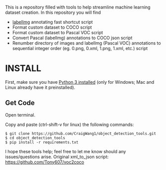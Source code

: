 This is a repository filled with tools to help streamline machine learning dataset creation.
In this repository you will find
- [labelImg](https://github.com/tzutalin/labelImg.git) annotating fast shortcut script
- Format custom dataset to COCO script
- Format custom dataset to Pascal VOC script
- Convert Pascal (labelImg) annotations to COCO json script
- Renumber directory of images and labelImg (Pascal VOC) annotations to sequential integer order (eg. 0.png, 0.xml, 1.png, 1.xml, etc.) script

# **INSTALL**
First, make sure you have [Python 3 installed](https://www.python.org/downloads/) (only for Windows; Mac and Linux already have it preinstalled).

## Get Code
Open terminal.

Copy and paste (ctrl-shift-v for linux) the following commands:

```
$ git clone https://github.com/CraigWang1/object_detection_tools.git
$ cd object_detection_tools
$ pip install -r requirements.txt
```




I hope these tools help; feel free to let me know should any issues/questions arise.
Original xml_to_json script: https://github.com/Tony607/voc2coco
